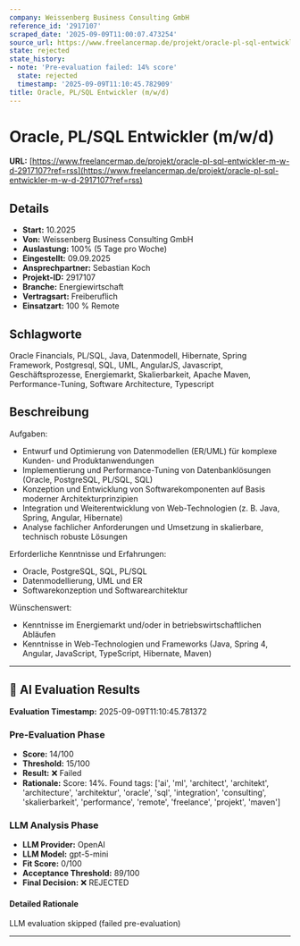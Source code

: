 ```yaml
---
company: Weissenberg Business Consulting GmbH
reference_id: '2917107'
scraped_date: '2025-09-09T11:00:07.473254'
source_url: https://www.freelancermap.de/projekt/oracle-pl-sql-entwickler-m-w-d-2917107?ref=rss
state: rejected
state_history:
- note: 'Pre-evaluation failed: 14% score'
  state: rejected
  timestamp: '2025-09-09T11:10:45.782909'
title: Oracle, PL/SQL Entwickler (m/w/d)
---
```



# Oracle, PL/SQL Entwickler (m/w/d)
**URL:** [https://www.freelancermap.de/projekt/oracle-pl-sql-entwickler-m-w-d-2917107?ref=rss](https://www.freelancermap.de/projekt/oracle-pl-sql-entwickler-m-w-d-2917107?ref=rss)
## Details
- **Start:** 10.2025
- **Von:** Weissenberg Business Consulting GmbH
- **Auslastung:** 100% (5 Tage pro Woche)
- **Eingestellt:** 09.09.2025
- **Ansprechpartner:** Sebastian Koch
- **Projekt-ID:** 2917107
- **Branche:** Energiewirtschaft
- **Vertragsart:** Freiberuflich
- **Einsatzart:** 100
                                                % Remote

## Schlagworte
Oracle Financials, PL/SQL, Java, Datenmodell, Hibernate, Spring Framework, Postgresql, SQL, UML, AngularJS, Javascript, Geschäftsprozesse, Energiemarkt, Skalierbarkeit, Apache Maven, Performance-Tuning, Software Architecture, Typescript

## Beschreibung
Aufgaben:

- Entwurf und Optimierung von Datenmodellen (ER/UML) für komplexe Kunden- und Produktanwendungen
- Implementierung und Performance-Tuning von Datenbanklösungen (Oracle, PostgreSQL, PL/SQL, SQL)
- Konzeption und Entwicklung von Softwarekomponenten auf Basis moderner Architekturprinzipien
- Integration und Weiterentwicklung von Web-Technologien (z. B. Java, Spring, Angular, Hibernate)
- Analyse fachlicher Anforderungen und Umsetzung in skalierbare, technisch robuste Lösungen

Erforderliche Kenntnisse und Erfahrungen:

- Oracle, PostgreSQL, SQL, PL/SQL
- Datenmodellierung, UML und ER
- Softwarekonzeption und Softwarearchitektur

Wünschenswert:
- Kenntnisse im Energiemarkt und/oder in betriebswirtschaftlichen Abläufen
- Kenntnisse in Web-Technologien und Frameworks (Java, Spring 4, Angular, JavaScript, TypeScript, Hibernate, Maven)

---

## 🤖 AI Evaluation Results

**Evaluation Timestamp:** 2025-09-09T11:10:45.781372

### Pre-Evaluation Phase
- **Score:** 14/100
- **Threshold:** 15/100
- **Result:** ❌ Failed
- **Rationale:** Score: 14%. Found tags: ['ai', 'ml', 'architect', 'architekt', 'architecture', 'architektur', 'oracle', 'sql', 'integration', 'consulting', 'skalierbarkeit', 'performance', 'remote', 'freelance', 'projekt', 'maven']

### LLM Analysis Phase
- **LLM Provider:** OpenAI
- **LLM Model:** gpt-5-mini
- **Fit Score:** 0/100
- **Acceptance Threshold:** 89/100
- **Final Decision:** ❌ REJECTED

#### Detailed Rationale
LLM evaluation skipped (failed pre-evaluation)

---
